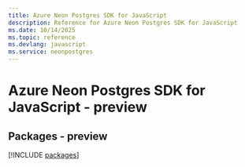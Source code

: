 ```yaml
---
title: Azure Neon Postgres SDK for JavaScript
description: Reference for Azure Neon Postgres SDK for JavaScript
ms.date: 10/14/2025
ms.topic: reference
ms.devlang: javascript
ms.service: neonpostgres
---
```

# Azure Neon Postgres SDK for JavaScript - preview
## Packages - preview
[!INCLUDE [packages](neon-postgres-index.md)]